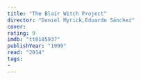 ```yaml
---
title: "The Blair Witch Project"
director: "Daniel Myrick,Eduardo Sánchez"
cover: 
rating: 9
imdb: "tt0185937"
publishYear: "1999"
read: "2014"
tags:
- 
---
```

